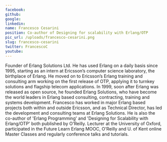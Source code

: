 ```yaml
---
facebook: 
github: 
google: 
linkedin: 
name: Francesco Cesarini
position: Co-author of Designing for scalability with Erlang/OTP
pic_url: /uploads/francesco-cesarini.png
slug: francesco-cesarini
twitter: FrancescoC
youtube: 
---
```

<p>Founder of Erlang Solutions Ltd. He has used Erlang on a daily basis since 1995, starting as an intern at Ericsson&rsquo;s computer science laboratory, the birthplace of Erlang. He moved on to Ericsson&rsquo;s Erlang training and consulting arm working on the first release of OTP, applying it to turnkey solutions and flagship telecom applications. In 1999, soon after Erlang was released as open source, he founded Erlang Solutions, who have become the world leaders in Erlang based consulting, contracting, training and systems development. Francesco has worked in major Erlang based projects both within and outside Ericsson, and as Technical Director, has led the development and consulting teams at Erlang Solutions. He is also the co-author of &#39;Erlang Programming&#39; and &#39;Designing for Scalability with Erlang/OTP&#39; both published by O&#39;Reilly. Lecturer at the University of Oxford, participated in the Future Learn Erlang MOOC, O&#39;Reilly and U. of Kent online Master Classes and regularly conference talks and tutorials.</p>
